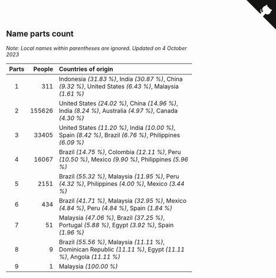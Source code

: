 ## Name parts count

*Note: Local names within parentheses are ignored.*
*Updated on  4 October 2023*

| Parts | People | Countries of origin |
| :--: | ---: | :--- |
| 1 | 311 | Indonesia *(31.83 %)*, India *(30.87 %)*, China *(9.32 %)*, United States *(6.43 %)*, Malaysia *(1.61 %)* |
| 2 | 155626 | United States *(24.02 %)*, China *(14.96 %)*, India *(8.24 %)*, Australia *(4.97 %)*, Canada *(4.30 %)* |
| 3 | 33405 | United States *(11.20 %)*, India *(10.00 %)*, Spain *(8.42 %)*, Brazil *(6.76 %)*, Philippines *(6.09 %)* |
| 4 | 16067 | Brazil *(14.75 %)*, Colombia *(12.11 %)*, Peru *(10.50 %)*, Mexico *(9.90 %)*, Philippines *(5.96 %)* |
| 5 | 2151 | Brazil *(55.32 %)*, Malaysia *(11.95 %)*, Peru *(4.32 %)*, Philippines *(4.00 %)*, Mexico *(3.44 %)* |
| 6 | 434 | Brazil *(41.71 %)*, Malaysia *(32.95 %)*, Mexico *(4.84 %)*, Peru *(4.84 %)*, Spain *(1.84 %)* |
| 7 | 51 | Malaysia *(47.06 %)*, Brazil *(37.25 %)*, Portugal *(5.88 %)*, Egypt *(3.92 %)*, Spain *(1.96 %)* |
| 8 | 9 | Brazil *(55.56 %)*, Malaysia *(11.11 %)*, Dominican Republic *(11.11 %)*, Egypt *(11.11 %)*, Angola *(11.11 %)* |
| 9 | 1 | Malaysia *(100.00 %)* |


<a href="https://github.com/JustinTimeCuber/wca_statistics" class="github-corner" aria-label="View source on Github"><svg width="80" height="80" viewBox="0 0 250 250" style="fill:#151513; color:#fff; position: absolute; top: 0; border: 0; right: 0;" aria-hidden="true"><path d="M0,0 L115,115 L130,115 L142,142 L250,250 L250,0 Z"></path><path d="M128.3,109.0 C113.8,99.7 119.0,89.6 119.0,89.6 C122.0,82.7 120.5,78.6 120.5,78.6 C119.2,72.0 123.4,76.3 123.4,76.3 C127.3,80.9 125.5,87.3 125.5,87.3 C122.9,97.6 130.6,101.9 134.4,103.2" fill="currentColor" style="transform-origin: 130px 106px;" class="octo-arm"></path><path d="M115.0,115.0 C114.9,115.1 118.7,116.5 119.8,115.4 L133.7,101.6 C136.9,99.2 139.9,98.4 142.2,98.6 C133.8,88.0 127.5,74.4 143.8,58.0 C148.5,53.4 154.0,51.2 159.7,51.0 C160.3,49.4 163.2,43.6 171.4,40.1 C171.4,40.1 176.1,42.5 178.8,56.2 C183.1,58.6 187.2,61.8 190.9,65.4 C194.5,69.0 197.7,73.2 200.1,77.6 C213.8,80.2 216.3,84.9 216.3,84.9 C212.7,93.1 206.9,96.0 205.4,96.6 C205.1,102.4 203.0,107.8 198.3,112.5 C181.9,128.9 168.3,122.5 157.7,114.1 C157.9,116.9 156.7,120.9 152.7,124.9 L141.0,136.5 C139.8,137.7 141.6,141.9 141.8,141.8 Z" fill="currentColor" class="octo-body"></path></svg></a><style>.github-corner:hover .octo-arm{animation:octocat-wave 560ms ease-in-out}@keyframes octocat-wave{0%,100%{transform:rotate(0)}20%,60%{transform:rotate(-25deg)}40%,80%{transform:rotate(10deg)}}@media (max-width:500px){.github-corner:hover .octo-arm{animation:none}.github-corner .octo-arm{animation:octocat-wave 560ms ease-in-out}}</style>
